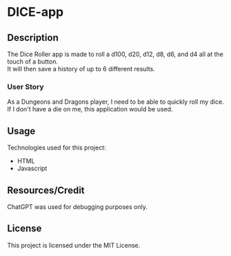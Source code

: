 # DICE-app

## Description
The Dice Roller app is made to roll a d100, d20, d12, d8, d6, and d4 all at the touch of a button. <br>
It will then save a history of up to 6 different results.

### User Story
As a Dungeons and Dragons player, I need to be able to quickly roll my dice.<br>
If I don't have a die on me, this application would be used.<br>


## Usage
Technologies used for this project:
- HTML
- Javascript

## Resources/Credit
ChatGPT was used for debugging purposes only.

## License 
This project is licensed under the MIT License.